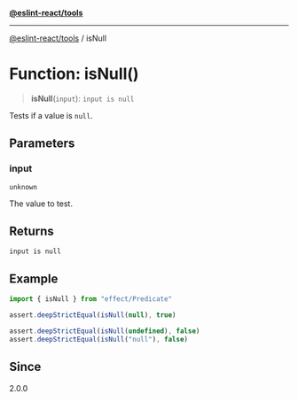 [**@eslint-react/tools**](../README.md)

***

[@eslint-react/tools](../README.md) / isNull

# Function: isNull()

> **isNull**(`input`): `input is null`

Tests if a value is `null`.

## Parameters

### input

`unknown`

The value to test.

## Returns

`input is null`

## Example

```ts
import { isNull } from "effect/Predicate"

assert.deepStrictEqual(isNull(null), true)

assert.deepStrictEqual(isNull(undefined), false)
assert.deepStrictEqual(isNull("null"), false)
```

## Since

2.0.0
